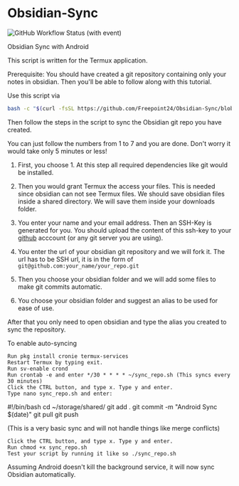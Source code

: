 # Obsidian-Sync

![GitHub Workflow Status (with event)](https://img.shields.io/github/actions/workflow/status/pourmand1376/Obsidian-Sync/pre-commit.yaml)

Obsidian Sync with Android

This script is written for the Termux application.

Prerequisite:
You should have created a git repository containing only your notes in obsidian. Then you'll be able to follow along with this tutorial.

Use this script via

```bash
bash -c "$(curl -fsSL https://github.com/Freepoint24/Obsidian-Sync/blob/main/obsidian.sh)"
```

Then follow the steps in the script to sync the Obsidian git repo you have created.

You can just follow the numbers from 1 to 7 and you are done. Don't worry it would take only 5 minutes or less!

1. First, you choose 1. At this step all required dependencies like git would be installed.

2. Then you would grant Termux the access your files. This is needed since obsidian can not see Termux files. We should save obsidian files inside a shared directory. We will save them inside your downloads folder.

3. You enter your name and your email address. Then an SSH-Key is generated for you. You should upload the content of this ssh-key to your [github](https://github.com/settings/keys) acccount (or any git server you are using).

4. You enter the url of your obsidian git repository and we will fork it. The url has to be SSH url, it is in the form of `git@github.com:your_name/your_repo.git`

5. Then you choose your obsidian folder and we will add some files to make git commits automatic.

6. You choose your obsidian folder and suggest an alias to be used for ease of use.

After that you only need to open obsidian and type the alias you created to sync the repository.



To enable auto-syncing

    Run pkg install cronie termux-services
    Restart Termux by typing exit.
    Run sv-enable crond
    Run crontab -e and enter */30 * * * * ~/sync_repo.sh (This syncs every 30 minutes)
    Click the CTRL button, and type x. Type y and enter.
    Type nano sync_repo.sh and enter:

#!/bin/bash
cd ~/storage/shared/<your repository name>
git add .
git commit -m "Android Sync $(date)"
git pull
git push

(This is a very basic sync and will not handle things like merge conflicts)

    Click the CTRL button, and type x. Type y and enter.
    Run chmod +x sync_repo.sh
    Test your script by running it like so ./sync_repo.sh

Assuming Android doesn't kill the background service, it will now sync Obsidian automatically.
